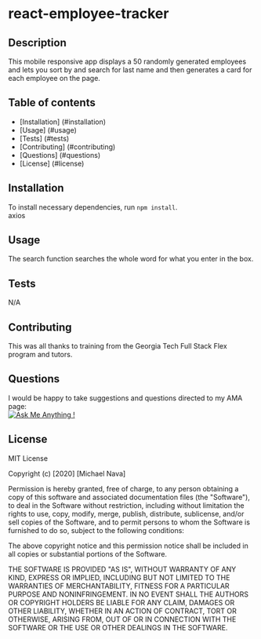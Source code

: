 # react-employee-tracker

  ## Description

  This mobile responsive app displays a 50 randomly generated employees and lets you sort by and search for last name and then generates a card for each employee on the page.

  ## Table of contents

  - [Installation] (#installation)
  - [Usage] (#usage)
  - [Tests] (#tests)
  - [Contributing] (#contributing)
  - [Questions] (#questions)
  - [License] (#license)
  
  ## Installation

  To install necessary dependencies, run <code>npm install</code>.<br> 
  axios

  ## Usage
  The search function searches the whole word for what you enter in the box.

  ## Tests
  N/A
  
  ## Contributing

  This was all thanks to training from the Georgia Tech Full Stack Flex program and tutors.

  ## Questions
  I would be happy to take suggestions and questions directed to my AMA page:  
  [![Ask Me Anything !](https://img.shields.io/badge/Ask%20me-anything-1abc9c.svg)](https://github.com/m1cha3lnava/ama)

  ## License

  MIT License

  Copyright (c) [2020] [Michael Nava]



<p>Permission is hereby granted, free of charge, to any person obtaining a copy
of this software and associated documentation files (the "Software"), to deal
in the Software without restriction, including without limitation the rights
to use, copy, modify, merge, publish, distribute, sublicense, and/or sell
copies of the Software, and to permit persons to whom the Software is
furnished to do so, subject to the following conditions:

The above copyright notice and this permission notice shall be included in all
copies or substantial portions of the Software.

THE SOFTWARE IS PROVIDED "AS IS", WITHOUT WARRANTY OF ANY KIND, EXPRESS OR
IMPLIED, INCLUDING BUT NOT LIMITED TO THE WARRANTIES OF MERCHANTABILITY,
FITNESS FOR A PARTICULAR PURPOSE AND NONINFRINGEMENT. IN NO EVENT SHALL THE
AUTHORS OR COPYRIGHT HOLDERS BE LIABLE FOR ANY CLAIM, DAMAGES OR OTHER
LIABILITY, WHETHER IN AN ACTION OF CONTRACT, TORT OR OTHERWISE, ARISING FROM,
OUT OF OR IN CONNECTION WITH THE SOFTWARE OR THE USE OR OTHER DEALINGS IN THE
SOFTWARE.</p>
